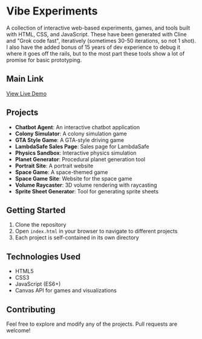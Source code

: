 # Vibe Experiments

A collection of interactive web-based experiments, games, and tools built with HTML, CSS, and JavaScript. These have been generated with Cline and "Grok code fast", iteratively (sometimes 30-50 iterations, so not 1 shot). I also have the added bonus of 15 years of dev experience to debug it where it goes off the rails, but to the most part these tools show a lot of promise for basic prototyping.

## Main Link
[View Live Demo](https://alexswan10k.github.io/vibe-exps/)

## Projects

- **Chatbot Agent**: An interactive chatbot application
- **Colony Simulator**: A colony simulation game
- **GTA Style Game**: A GTA-style driving game
- **LambdaSafe Sales Page**: Sales page for LambdaSafe
- **Physics Sandbox**: Interactive physics simulation
- **Planet Generator**: Procedural planet generation tool
- **Portrait Site**: A portrait website
- **Space Game**: A space-themed game
- **Space Game Site**: Website for the space game
- **Volume Raycaster**: 3D volume rendering with raycasting
- **Sprite Sheet Generator**: Tool for generating sprite sheets

## Getting Started

1. Clone the repository
2. Open `index.html` in your browser to navigate to different projects
3. Each project is self-contained in its own directory

## Technologies Used

- HTML5
- CSS3
- JavaScript (ES6+)
- Canvas API for games and visualizations

## Contributing

Feel free to explore and modify any of the projects. Pull requests are welcome!
